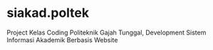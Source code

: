# siakad.poltek
Project Kelas Coding Politeknik Gajah Tunggal, Development Sistem Informasi Akademik Berbasis Website
